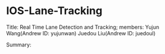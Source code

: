 # IOS-Lane-Tracking

Title: Real Time Lane Detection and Tracking;
       members: Yujun Wang(Andrew ID: yujunwan) Juedou Liu(Andrew ID: juedoul)
      
Summary:
